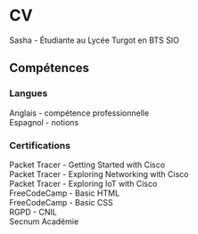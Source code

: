 # CV
Sasha - Étudiante au Lycée Turgot en BTS SIO
## Compétences
### Langues
Anglais - compétence professionnelle<br>
Espagnol - notions
### Certifications
Packet Tracer - Getting Started with Cisco<br>
Packet Tracer - Exploring Networking with Cisco<br>
Packet Tracer - Exploring IoT with Cisco<br>
FreeCodeCamp - Basic HTML<br>
FreeCodeCamp - Basic CSS<br>
RGPD - CNIL<br>
Secnum Académie

